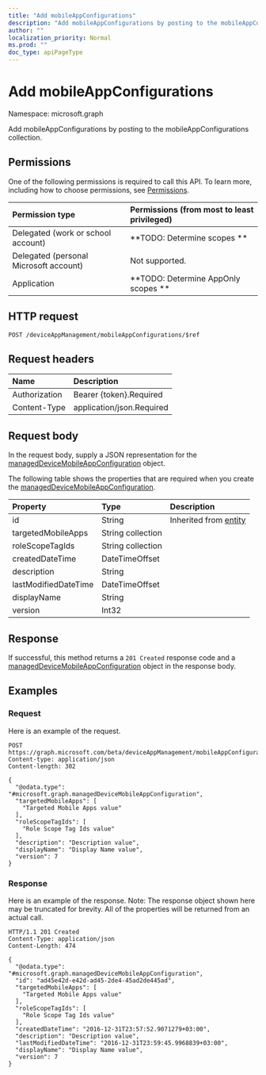 ```yaml
---
title: "Add mobileAppConfigurations"
description: "Add mobileAppConfigurations by posting to the mobileAppConfigurations collection."
author: ""
localization_priority: Normal
ms.prod: ""
doc_type: apiPageType
---
```


# Add mobileAppConfigurations

Namespace: microsoft.graph

Add mobileAppConfigurations by posting to the mobileAppConfigurations collection.

## Permissions
One of the following permissions is required to call this API. To learn more, including how to choose permissions, see [Permissions](/concepts/permissions-reference.md).

|Permission type|Permissions (from most to least privileged)|
|:---|:---|
|Delegated (work or school account)|**TODO: Determine scopes **|
|Delegated (personal Microsoft account)|Not supported.|
|Application|**TODO: Determine AppOnly scopes **|

## HTTP request
<!-- {
  "blockType": "ignored"
}
-->
``` http
POST /deviceAppManagement/mobileAppConfigurations/$ref
```

## Request headers
|Name|Description|
|:---|:---|
|Authorization|Bearer {token}.Required|
|Content-Type|application/json.Required|

## Request body
In the request body, supply a JSON representation for the [managedDeviceMobileAppConfiguration](../resources/manageddevicemobileappconfiguration.md) object.

The following table shows the properties that are required when you create the [managedDeviceMobileAppConfiguration](../resources/manageddevicemobileappconfiguration.md).

|Property|Type|Description|
|:---|:---|:---|
|id|String| Inherited from [entity](../resources/entity.md)|
|targetedMobileApps|String collection||
|roleScopeTagIds|String collection||
|createdDateTime|DateTimeOffset||
|description|String||
|lastModifiedDateTime|DateTimeOffset||
|displayName|String||
|version|Int32||



## Response
If successful, this method returns a `201 Created` response code and a [managedDeviceMobileAppConfiguration](../resources/manageddevicemobileappconfiguration.md) object in the response body.

## Examples

### Request
Here is an example of the request.
<!-- {
  "blockType": "request",
  "name": "create_manageddevicemobileappconfiguration_from_"
}
-->
``` http
POST https://graph.microsoft.com/beta/deviceAppManagement/mobileAppConfigurations
Content-type: application/json
Content-length: 302

{
  "@odata.type": "#microsoft.graph.managedDeviceMobileAppConfiguration",
  "targetedMobileApps": [
    "Targeted Mobile Apps value"
  ],
  "roleScopeTagIds": [
    "Role Scope Tag Ids value"
  ],
  "description": "Description value",
  "displayName": "Display Name value",
  "version": 7
}
```

### Response
Here is an example of the response. Note: The response object shown here may be truncated for brevity. All of the properties will be returned from an actual call.
<!-- {
  "blockType": "response",
  "truncated": true,
  "@odata.type": "microsoft.graph.manageddevicemobileappconfiguration"
}
-->
``` http
HTTP/1.1 201 Created
Content-Type: application/json
Content-Length: 474

{
  "@odata.type": "#microsoft.graph.managedDeviceMobileAppConfiguration",
  "id": "ad45e42d-e42d-ad45-2de4-45ad2de445ad",
  "targetedMobileApps": [
    "Targeted Mobile Apps value"
  ],
  "roleScopeTagIds": [
    "Role Scope Tag Ids value"
  ],
  "createdDateTime": "2016-12-31T23:57:52.9071279+03:00",
  "description": "Description value",
  "lastModifiedDateTime": "2016-12-31T23:59:45.9968839+03:00",
  "displayName": "Display Name value",
  "version": 7
}
```

